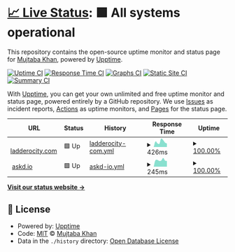 # [📈 Live Status](https://mujtaba139.github.io/upptime2): <!--live status--> **🟩 All systems operational**

This repository contains the open-source uptime monitor and status page for [Mujtaba Khan](https://mujtaba139.github.io/upptime2), powered by [Upptime](https://github.com/upptime/upptime).

[![Uptime CI](https://github.com/mujtaba139/upptime2/workflows/Uptime%20CI/badge.svg)](https://github.com/mujtaba139/upptime2/actions?query=workflow%3A%22Uptime+CI%22)
[![Response Time CI](https://github.com/mujtaba139/upptime2/workflows/Response%20Time%20CI/badge.svg)](https://github.com/mujtaba139/upptime2/actions?query=workflow%3A%22Response+Time+CI%22)
[![Graphs CI](https://github.com/mujtaba139/upptime2/workflows/Graphs%20CI/badge.svg)](https://github.com/mujtaba139/upptime2/actions?query=workflow%3A%22Graphs+CI%22)
[![Static Site CI](https://github.com/mujtaba139/upptime2/workflows/Static%20Site%20CI/badge.svg)](https://github.com/mujtaba139/upptime2/actions?query=workflow%3A%22Static+Site+CI%22)
[![Summary CI](https://github.com/mujtaba139/upptime2/workflows/Summary%20CI/badge.svg)](https://github.com/mujtaba139/upptime2/actions?query=workflow%3A%22Summary+CI%22)

With [Upptime](https://upptime.js.org), you can get your own unlimited and free uptime monitor and status page, powered entirely by a GitHub repository. We use [Issues](https://github.com/mujtaba139/upptime2/issues) as incident reports, [Actions](https://github.com/mujtaba139/upptime2/actions) as uptime monitors, and [Pages](https://mujtaba139.github.io/upptime2) for the status page.

<!--start: status pages-->
<!-- This summary is generated by Upptime (https://github.com/upptime/upptime) -->
<!-- Do not edit this manually, your changes will be overwritten -->
<!-- prettier-ignore -->
| URL | Status | History | Response Time | Uptime |
| --- | ------ | ------- | ------------- | ------ |
| <img alt="" src="https://icons.duckduckgo.com/ip3/fcfd.ladderocity.com.ico" height="13"> [ladderocity.com](https://fcfd.ladderocity.com/) | 🟩 Up | [ladderocity-com.yml](https://github.com/mujtaba139/upptime2/commits/HEAD/history/ladderocity-com.yml) | <details><summary><img alt="Response time graph" src="./graphs/ladderocity-com/response-time-week.png" height="20"> 426ms</summary><br><a href="https://mujtaba139.github.io/upptime2/history/ladderocity-com"><img alt="Response time 398" src="https://img.shields.io/endpoint?url=https%3A%2F%2Fraw.githubusercontent.com%2Fmujtaba139%2Fupptime2%2FHEAD%2Fapi%2Fladderocity-com%2Fresponse-time.json"></a><br><a href="https://mujtaba139.github.io/upptime2/history/ladderocity-com"><img alt="24-hour response time 300" src="https://img.shields.io/endpoint?url=https%3A%2F%2Fraw.githubusercontent.com%2Fmujtaba139%2Fupptime2%2FHEAD%2Fapi%2Fladderocity-com%2Fresponse-time-day.json"></a><br><a href="https://mujtaba139.github.io/upptime2/history/ladderocity-com"><img alt="7-day response time 426" src="https://img.shields.io/endpoint?url=https%3A%2F%2Fraw.githubusercontent.com%2Fmujtaba139%2Fupptime2%2FHEAD%2Fapi%2Fladderocity-com%2Fresponse-time-week.json"></a><br><a href="https://mujtaba139.github.io/upptime2/history/ladderocity-com"><img alt="30-day response time 398" src="https://img.shields.io/endpoint?url=https%3A%2F%2Fraw.githubusercontent.com%2Fmujtaba139%2Fupptime2%2FHEAD%2Fapi%2Fladderocity-com%2Fresponse-time-month.json"></a><br><a href="https://mujtaba139.github.io/upptime2/history/ladderocity-com"><img alt="1-year response time 398" src="https://img.shields.io/endpoint?url=https%3A%2F%2Fraw.githubusercontent.com%2Fmujtaba139%2Fupptime2%2FHEAD%2Fapi%2Fladderocity-com%2Fresponse-time-year.json"></a></details> | <details><summary><a href="https://mujtaba139.github.io/upptime2/history/ladderocity-com">100.00%</a></summary><a href="https://mujtaba139.github.io/upptime2/history/ladderocity-com"><img alt="All-time uptime 100.00%" src="https://img.shields.io/endpoint?url=https%3A%2F%2Fraw.githubusercontent.com%2Fmujtaba139%2Fupptime2%2FHEAD%2Fapi%2Fladderocity-com%2Fuptime.json"></a><br><a href="https://mujtaba139.github.io/upptime2/history/ladderocity-com"><img alt="24-hour uptime 100.00%" src="https://img.shields.io/endpoint?url=https%3A%2F%2Fraw.githubusercontent.com%2Fmujtaba139%2Fupptime2%2FHEAD%2Fapi%2Fladderocity-com%2Fuptime-day.json"></a><br><a href="https://mujtaba139.github.io/upptime2/history/ladderocity-com"><img alt="7-day uptime 100.00%" src="https://img.shields.io/endpoint?url=https%3A%2F%2Fraw.githubusercontent.com%2Fmujtaba139%2Fupptime2%2FHEAD%2Fapi%2Fladderocity-com%2Fuptime-week.json"></a><br><a href="https://mujtaba139.github.io/upptime2/history/ladderocity-com"><img alt="30-day uptime 100.00%" src="https://img.shields.io/endpoint?url=https%3A%2F%2Fraw.githubusercontent.com%2Fmujtaba139%2Fupptime2%2FHEAD%2Fapi%2Fladderocity-com%2Fuptime-month.json"></a><br><a href="https://mujtaba139.github.io/upptime2/history/ladderocity-com"><img alt="1-year uptime 100.00%" src="https://img.shields.io/endpoint?url=https%3A%2F%2Fraw.githubusercontent.com%2Fmujtaba139%2Fupptime2%2FHEAD%2Fapi%2Fladderocity-com%2Fuptime-year.json"></a></details>
| <img alt="" src="https://icons.duckduckgo.com/ip3/www.askd.io.ico" height="13"> [askd.io](https://www.askd.io/) | 🟩 Up | [askd-io.yml](https://github.com/mujtaba139/upptime2/commits/HEAD/history/askd-io.yml) | <details><summary><img alt="Response time graph" src="./graphs/askd-io/response-time-week.png" height="20"> 245ms</summary><br><a href="https://mujtaba139.github.io/upptime2/history/askd-io"><img alt="Response time 244" src="https://img.shields.io/endpoint?url=https%3A%2F%2Fraw.githubusercontent.com%2Fmujtaba139%2Fupptime2%2FHEAD%2Fapi%2Faskd-io%2Fresponse-time.json"></a><br><a href="https://mujtaba139.github.io/upptime2/history/askd-io"><img alt="24-hour response time 179" src="https://img.shields.io/endpoint?url=https%3A%2F%2Fraw.githubusercontent.com%2Fmujtaba139%2Fupptime2%2FHEAD%2Fapi%2Faskd-io%2Fresponse-time-day.json"></a><br><a href="https://mujtaba139.github.io/upptime2/history/askd-io"><img alt="7-day response time 245" src="https://img.shields.io/endpoint?url=https%3A%2F%2Fraw.githubusercontent.com%2Fmujtaba139%2Fupptime2%2FHEAD%2Fapi%2Faskd-io%2Fresponse-time-week.json"></a><br><a href="https://mujtaba139.github.io/upptime2/history/askd-io"><img alt="30-day response time 244" src="https://img.shields.io/endpoint?url=https%3A%2F%2Fraw.githubusercontent.com%2Fmujtaba139%2Fupptime2%2FHEAD%2Fapi%2Faskd-io%2Fresponse-time-month.json"></a><br><a href="https://mujtaba139.github.io/upptime2/history/askd-io"><img alt="1-year response time 244" src="https://img.shields.io/endpoint?url=https%3A%2F%2Fraw.githubusercontent.com%2Fmujtaba139%2Fupptime2%2FHEAD%2Fapi%2Faskd-io%2Fresponse-time-year.json"></a></details> | <details><summary><a href="https://mujtaba139.github.io/upptime2/history/askd-io">100.00%</a></summary><a href="https://mujtaba139.github.io/upptime2/history/askd-io"><img alt="All-time uptime 100.00%" src="https://img.shields.io/endpoint?url=https%3A%2F%2Fraw.githubusercontent.com%2Fmujtaba139%2Fupptime2%2FHEAD%2Fapi%2Faskd-io%2Fuptime.json"></a><br><a href="https://mujtaba139.github.io/upptime2/history/askd-io"><img alt="24-hour uptime 100.00%" src="https://img.shields.io/endpoint?url=https%3A%2F%2Fraw.githubusercontent.com%2Fmujtaba139%2Fupptime2%2FHEAD%2Fapi%2Faskd-io%2Fuptime-day.json"></a><br><a href="https://mujtaba139.github.io/upptime2/history/askd-io"><img alt="7-day uptime 100.00%" src="https://img.shields.io/endpoint?url=https%3A%2F%2Fraw.githubusercontent.com%2Fmujtaba139%2Fupptime2%2FHEAD%2Fapi%2Faskd-io%2Fuptime-week.json"></a><br><a href="https://mujtaba139.github.io/upptime2/history/askd-io"><img alt="30-day uptime 100.00%" src="https://img.shields.io/endpoint?url=https%3A%2F%2Fraw.githubusercontent.com%2Fmujtaba139%2Fupptime2%2FHEAD%2Fapi%2Faskd-io%2Fuptime-month.json"></a><br><a href="https://mujtaba139.github.io/upptime2/history/askd-io"><img alt="1-year uptime 100.00%" src="https://img.shields.io/endpoint?url=https%3A%2F%2Fraw.githubusercontent.com%2Fmujtaba139%2Fupptime2%2FHEAD%2Fapi%2Faskd-io%2Fuptime-year.json"></a></details>

<!--end: status pages-->

[**Visit our status website →**](https://mujtaba139.github.io/upptime2)

## 📄 License

- Powered by: [Upptime](https://github.com/upptime/upptime)
- Code: [MIT](./LICENSE) © [Mujtaba Khan](https://mujtaba139.github.io/upptime2)
- Data in the `./history` directory: [Open Database License](https://opendatacommons.org/licenses/odbl/1-0/)
